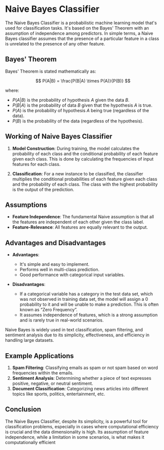 # Naive Bayes Classifier

The Naive Bayes Classifier is a probabilistic machine learning model that's used for classification tasks. It's based on the Bayes' Theorem with an assumption of independence among predictors. In simple terms, a Naive Bayes classifier assumes that the presence of a particular feature in a class is unrelated to the presence of any other feature.

## Bayes' Theorem

Bayes' Theorem is stated mathematically as:

$$ P(A|B) = \frac{P(B|A) \times P(A)}{P(B)} $$

where:
- $P(A|B)$ is the probability of hypothesis $A$ given the data $B$.
- $P(B|A)$ is the probability of data $B$ given that the hypothesis $A$ is true.
- $P(A)$ is the probability of hypothesis $A$ being true (regardless of the data).
- $P(B)$ is the probability of the data (regardless of the hypothesis).

## Working of Naive Bayes Classifier

1. **Model Construction**: During training, the model calculates the probability of each class and the conditional probability of each feature given each class. This is done by calculating the frequencies of input features for each class.

2. **Classification**: For a new instance to be classified, the classifier multiplies the conditional probabilities of each feature given each class and the probability of each class. The class with the highest probability is the output of the prediction.

## Assumptions

- **Feature Independence**: The fundamental Naive assumption is that all the features are independent of each other given the class label.
- **Feature-Relevance**: All features are equally relevant to the output.

## Advantages and Disadvantages

- **Advantages**:
  - It's simple and easy to implement.
  - Performs well in multi-class prediction.
  - Good performance with categorical input variables.

- **Disadvantages**:
  - If a categorical variable has a category in the test data set, which was not observed in training data set, the model will assign a 0 probability to it and will be unable to make a prediction. This is often known as “Zero Frequency”.
  - It assumes independence of features, which is a strong assumption and is rarely true in real-world scenarios.

Naive Bayes is widely used in text classification, spam filtering, and sentiment analysis due to its simplicity, effectiveness, and efficiency in handling large datasets.

## Example Applications

1. **Spam Filtering**: Classifying emails as spam or not spam based on word frequencies within the emails.
2. **Sentiment Analysis**: Determining whether a piece of text expresses positive, negative, or neutral sentiment.
3. **Document Classification**: Categorizing news articles into different topics like sports, politics, entertainment, etc.

## Conclusion

The Naive Bayes Classifier, despite its simplicity, is a powerful tool for classification problems, especially in cases where computational efficiency is crucial and the data dimensionality is high. Its assumption of feature independence, while a limitation in some scenarios, is what makes it computationally efficient
